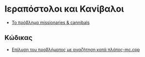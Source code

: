 # Ιεραπόστολοι και Κανίβαλοι

* [Το πρόβλημα missionaries & cannibals](http://www.aiai.ed.ac.uk/~gwickler/missionaries.html)

## Κώδικας 

* [Επίλυση του προβλήματος με αναζήτηση κατά πλάτος-mc.cpp](mc.cpp)